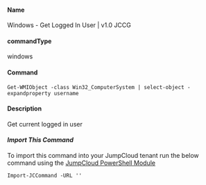 #### Name

Windows - Get Logged In User | v1.0 JCCG

#### commandType

windows

#### Command

```
Get-WMIObject -class Win32_ComputerSystem | select-object -expandproperty username
```

#### Description

Get current logged in user

#### *Import This Command*

To import this command into your JumpCloud tenant run the below command using the [JumpCloud PowerShell Module](https://github.com/TheJumpCloud/support/wiki/Installing-the-JumpCloud-PowerShell-Module)

```
Import-JCCommand -URL ''
```
